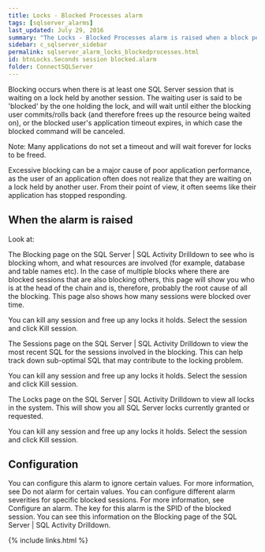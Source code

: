 ```yaml
---
title: ﻿Locks - Blocked Processes alarm
tags: [sqlserver_alarms]
last_updated: July 29, 2016
summary: "The Locks - Blocked Processes alarm is raised when a block persists for longer than the time specified in the threshold. The default is 120 seconds."
sidebar: c_sqlserver_sidebar
permalink: sqlserver_alarm_locks_blockedprocesses.html
id: btnLocks.Seconds session blocked.alarm
folder: ConnectSQLServer
---
```



Blocking occurs when there is at least one SQL Server session that is waiting on a lock held by another session. The waiting user is said to be 'blocked' by the one holding the lock, and will wait until either the blocking user commits/rolls back (and therefore frees up the resource being waited on), or the blocked user's application timeout expires, in which case the blocked command will be canceled.

Note: Many applications do not set a timeout and will wait forever for locks to be freed.

Excessive blocking can be a major cause of poor application performance, as the user of an application often does not realize that they are waiting on a lock held by another user. From their point of view, it often seems like their application has stopped responding.

## When the alarm is raised

Look at:

The Blocking page on the SQL Server \| SQL Activity Drilldown to see who is blocking whom, and what resources are involved (for example, database and table names etc). In the case of multiple blocks where there are blocked sessions that are also blocking others, this page will show you who is at the head of the chain and is, therefore, probably the root cause of all the blocking. This page also shows how many sessions were blocked over time.

You can kill any session and free up any locks it holds. Select the session and click Kill session.



The Sessions page on the SQL Server \| SQL Activity Drilldown to view the most recent SQL for the sessions involved in the blocking. This can help track down sub-optimal SQL that may contribute to the locking problem.

You can kill any session and free up any locks it holds. Select the session and click Kill session.



The Locks page on the SQL Server \| SQL Activity Drilldown to view all locks in the system. This will show you all SQL Server locks currently granted or requested.

You can kill any session and free up any locks it holds. Select the session and click Kill session.



## Configuration

You can configure this alarm to ignore certain values. For more information, see Do not alarm for certain values.
You can configure different alarm severities for specific blocked sessions. For more information, see Configure an alarm. The key for this alarm is the SPID of the blocked session. You can see this information on the Blocking page of the SQL Server \| SQL Activity Drilldown.

{% include links.html %}
